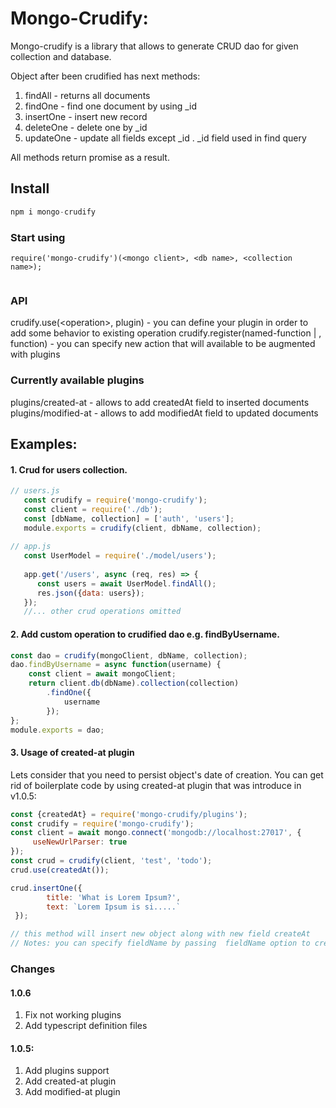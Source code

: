 # Mongo-Crudify:
Mongo-crudify is a library that allows to generate CRUD dao for given collection and database.

Object after been crudified has next methods:  
1) findAll - returns all documents
2) findOne - find one document by using _id
3) insertOne - insert new record
4) deleteOne - delete one by _id
5) updateOne - update all fields except _id . _id field used in find query

All methods return promise as a result.


## Install
```js
npm i mongo-crudify
```

### Start using
```
require('mongo-crudify')(<mongo client>, <db name>, <collection name>);


```

### API

crudify.use(<operation\>, plugin) - you can define your plugin in order to add some behavior to existing operation
crudify.register(named-function | <operation-name>, function) - you can specify new action that will available to 
be augmented with plugins

### Currently available plugins
plugins/created-at - allows to add createdAt field to inserted documents
plugins/modified-at - allows to add modifiedAt field to updated documents

## Examples:
#### 1.  Crud for users collection. 
```js
// users.js
   const crudify = require('mongo-crudify');
   const client = require('./db');
   const [dbName, collection] = ['auth', 'users'];
   module.exports = crudify(client, dbName, collection);
   
// app.js
   const UserModel = require('./model/users');
   
   app.get('/users', async (req, res) => {
      const users = await UserModel.findAll();
      res.json({data: users});
   });
   //... other crud operations omitted
```   
#### 2.  Add custom operation to crudified dao e.g. findByUsername.
```js
const dao = crudify(mongoClient, dbName, collection);
dao.findByUsername = async function(username) {
    const client = await mongoClient;
    return client.db(dbName).collection(collection)
        .findOne({
            username
        });
};
module.exports = dao;
```

#### 3. Usage of created-at plugin
Lets consider that you need to persist object's date of creation. You can get rid of boilerplate code by using
created-at plugin that was introduce in v1.0.5:

```javascript
const {createdAt} = require('mongo-crudify/plugins');
const crudify = require('mongo-crudify');
const client = await mongo.connect('mongodb://localhost:27017', {
     useNewUrlParser: true
});
const crud = crudify(client, 'test', 'todo');
crud.use(createdAt());

crud.insertOne({
        title: 'What is Lorem Ipsum?',
        text: `Lorem Ipsum is si.....`
 });

// this method will insert new object along with new field createAt
// Notes: you can specify fieldName by passing  fieldName option to createdAt {fieldName: myDateField}


```
 
### Changes
#### 1.0.6
1) Fix not working plugins
2) Add typescript definition files
#### 1.0.5:
1) Add plugins support
2) Add created-at plugin
3) Add modified-at plugin 
